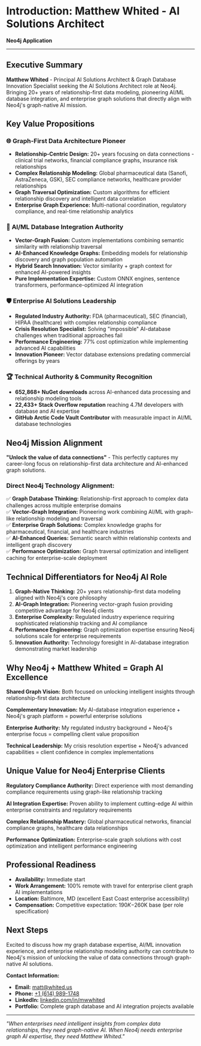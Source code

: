 # Introduction: Matthew Whited - AI Solutions Architect
**Neo4j Application**

---

## Executive Summary

**Matthew Whited** - Principal AI Solutions Architect & Graph Database Innovation Specialist seeking the AI Solutions Architect role at Neo4j. Bringing 20+ years of relationship-first data modeling, pioneering AI/ML database integration, and enterprise graph solutions that directly align with Neo4j's graph-native AI mission.

## Key Value Propositions

### 🌐 **Graph-First Data Architecture Pioneer**
- **Relationship-Centric Design:** 20+ years focusing on data connections - clinical trial networks, financial compliance graphs, insurance risk relationships
- **Complex Relationship Modeling:** Global pharmaceutical data (Sanofi, AstraZeneca, GSK), SEC compliance networks, healthcare provider relationships
- **Graph Traversal Optimization:** Custom algorithms for efficient relationship discovery and intelligent data correlation
- **Enterprise Graph Experience:** Multi-national coordination, regulatory compliance, and real-time relationship analytics

### 🤖 **AI/ML Database Integration Authority**
- **Vector-Graph Fusion:** Custom implementations combining semantic similarity with relationship traversal
- **AI-Enhanced Knowledge Graphs:** Embedding models for relationship discovery and graph population automation
- **Hybrid Search Innovation:** Vector similarity + graph context for enhanced AI-powered insights
- **Pure Implementation Expertise:** Custom ONNX engines, sentence transformers, performance-optimized AI integration

### 🛡️ **Enterprise AI Solutions Leadership**
- **Regulated Industry Authority:** FDA (pharmaceutical), SEC (financial), HIPAA (healthcare) with complex relationship compliance
- **Crisis Resolution Specialist:** Solving "impossible" AI-database challenges when traditional approaches fail
- **Performance Engineering:** 77% cost optimization while implementing advanced AI capabilities
- **Innovation Pioneer:** Vector database extensions predating commercial offerings by years

### 🏆 **Technical Authority & Community Recognition**
- **652,868+ NuGet downloads** across AI-enhanced data processing and relationship modeling tools
- **22,433+ Stack Overflow reputation** reaching 4.7M developers with database and AI expertise
- **GitHub Arctic Code Vault Contributor** with measurable impact in AI/ML database technologies

## Neo4j Mission Alignment

**"Unlock the value of data connections"** - This perfectly captures my career-long focus on relationship-first data architecture and AI-enhanced graph solutions.

### Direct Neo4j Technology Alignment:

✅ **Graph Database Thinking:** Relationship-first approach to complex data challenges across multiple enterprise domains  
✅ **Vector-Graph Integration:** Pioneering work combining AI/ML with graph-like relationship modeling and traversal  
✅ **Enterprise Graph Solutions:** Complex knowledge graphs for pharmaceutical, financial, and healthcare industries  
✅ **AI-Enhanced Queries:** Semantic search within relationship contexts and intelligent graph discovery  
✅ **Performance Optimization:** Graph traversal optimization and intelligent caching for enterprise-scale deployment

## Technical Differentiators for Neo4j AI Role

1. **Graph-Native Thinking:** 20+ years relationship-first data modeling aligned with Neo4j's core philosophy
2. **AI-Graph Integration:** Pioneering vector-graph fusion providing competitive advantage for Neo4j clients
3. **Enterprise Complexity:** Regulated industry experience requiring sophisticated relationship tracking and AI compliance
4. **Performance Engineering:** Graph optimization expertise ensuring Neo4j solutions scale for enterprise requirements
5. **Innovation Authority:** Technology foresight in AI-database integration demonstrating market leadership

## Why Neo4j + Matthew Whited = Graph AI Excellence

**Shared Graph Vision:** Both focused on unlocking intelligent insights through relationship-first data architecture

**Complementary Innovation:** My AI-database integration experience + Neo4j's graph platform = powerful enterprise solutions

**Enterprise Authority:** My regulated industry background + Neo4j's enterprise focus = compelling client value proposition

**Technical Leadership:** My crisis resolution expertise + Neo4j's advanced capabilities = client confidence in complex implementations

## Unique Value for Neo4j Enterprise Clients

**Regulatory Compliance Authority:** Direct experience with most demanding compliance requirements using graph-like relationship tracking

**AI Integration Expertise:** Proven ability to implement cutting-edge AI within enterprise constraints and regulatory requirements

**Complex Relationship Mastery:** Global pharmaceutical networks, financial compliance graphs, healthcare data relationships

**Performance Optimization:** Enterprise-scale graph solutions with cost optimization and intelligent performance engineering

## Professional Readiness

- **Availability:** Immediate start
- **Work Arrangement:** 100% remote with travel for enterprise client graph AI implementations
- **Location:** Baltimore, MD (excellent East Coast enterprise accessibility)
- **Compensation:** Competitive expectation: $190K-$260K base (per role specification)

## Next Steps

Excited to discuss how my graph database expertise, AI/ML innovation experience, and enterprise relationship modeling authority can contribute to Neo4j's mission of unlocking the value of data connections through graph-native AI solutions.

**Contact Information:**
- **Email:** [matt@whited.us](mailto:matt@whited.us)
- **Phone:** [+1 (614) 989-1748](tel:+16149891748)
- **LinkedIn:** [linkedin.com/in/mwwhited](https://www.linkedin.com/in/mwwhited/)
- **Portfolio:** Complete graph database and AI integration projects available

---

*"When enterprises need intelligent insights from complex data relationships, they need graph-native AI. When Neo4j needs enterprise graph AI expertise, they need Matthew Whited."*